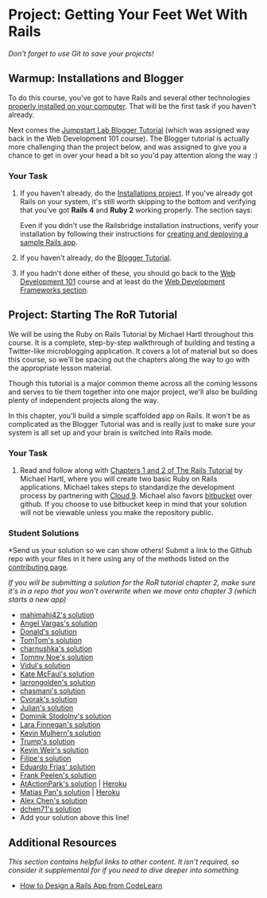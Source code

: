 # Project: Getting Your Feet Wet With Rails
<!-- *Estimated Time: 3-4 hrs* -->

*Don't forget to use Git to save your projects!*

## Warmup: Installations and Blogger

To do this course, you've got to have Rails and several other technologies [properly installed on your computer](/web-development-101/installations).  That will be the first task if you haven't already.

Next comes the [Jumpstart Lab Blogger Tutorial](http://tutorials.jumpstartlab.com/projects/blogger.html) (which was assigned way back in the Web Development 101 course).  The Blogger tutorial is actually more challenging than the project below, and was assigned to give you a chance to get in over your head a bit so you'd pay attention along the way :)

### Your Task

1. If you haven't already, do the [Installations project](http://www.theodinproject.com/web-development-101/installations).  If you've already got Rails on your system, it's still worth skipping to the bottom and verifying that you've got **Rails 4** and **Ruby 2** working properly.  The section says:

    Even if you didn't use the Railsbridge installation instructions, verify your installation by following their instructions for [creating and deploying a sample Rails app](http://docs.railsbridge.org/intro-to-rails/deploying_to_heroku).

2. If you haven't already, do the [Blogger Tutorial](http://tutorials.jumpstartlab.com/projects/blogger.html).
3. If you hadn't done either of these, you should go back to the [Web Development 101](/web-development-101) course and at least do the [Web Development Frameworks section](/web-development-101/#section-web-development-frameworks).

## Project: Starting The RoR Tutorial

We will be using the Ruby on Rails Tutorial by Michael Hartl throughout this course.  It is a complete, step-by-step walkthrough of building and testing a Twitter-like microblogging application.  It covers a lot of material but so does this course, so we'll be spacing out the chapters along the way to go with the appropriate lesson material.

Though this tutorial is a major common theme across all the coming lessons and serves to tie them together into one major project, we'll also be building plenty of independent projects along the way.

In this chapter, you'll build a simple scaffolded app on Rails.  It won't be as complicated as the Blogger Tutorial was and is really just to make sure your system is all set up and your brain is switched into Rails mode.

### Your Task

1. Read and follow along with [Chapters 1 and 2 of The Rails Tutorial](https://www.railstutorial.org/book/beginning#cha-beginning) by Michael Hartl, where you will create two basic Ruby on Rails applications. Michael takes steps to standardize the development process by partnering with [Cloud 9](https://c9.io). Michael also favors [bitbucket](https://bitbucket.org/) over github. If you choose to use bitbucket keep in mind that your solution will not be viewable unless you make the repository public.

### Student Solutions

*Send us your solution so we can show others! Submit a link to the Github repo with your files in it here using any of the methods listed on the [contributing page](http://github.com/TheOdinProject/curriculum/blob/master/contributing.md).

*If you will be submitting a solution for the RoR tutorial chapter 2, make sure it's in a repo that you won't overwrite when we move onto chapter 3 (which starts a new app)*

* [mahimahi42's solution](https://github.com/mahimahi42/firstrailsproject)
* [Angel Vargas's solution](https://github.com/arioth/demo_app)
* [Donald's solution](https://github.com/donaldali/demo_app)
* [TomTom's solution](https://github.com/tim5046/projectOdin/tree/master/Rails/IntroductionToRails/demo_app)
* [charnushka's solution](https://bitbucket.org/charleszardo/demo_app)
* [Tommy Noe's solution](https://github.com/thomasjnoe/demo_rails_app)
* [Vidul's solution](https://github.com/viparthasarathy/toy-app)
* [Kate McFaul's solution](https://github.com/craftykate/odin-project/tree/master/Chapter_04-Advanced_Rails/sample_rails_app)
* [larrongolden's solution](https://github.com/larrongolden/toy-app)
* [chasmani's solution](https://github.com/chasmani/toy_app)
* [Cvorak's solution](https://github.com/cvorak/Rails_toy_app)
* [Julian's solution](https://github.com/JulsFelic/toy_app)
* [Dominik Stodolny's solution](https://github.com/dstodolny/toy_app)
* [Lara Finnegan's solution](https://github.com/lcf0285/toy_app)
* [Kevin Mulhern's solution](https://github.com/KevinMulhern/toy_app)
* [Trump's solution](https://github.com/trump812/toy_app)
* [Kevin Weir's solution](https://github.com/IDCrisis2/the_odin_project/tree/master/Starting%20the%20RoR%20Tutorial/toy_app)
* [Filipe's solution](https://github.com/panceri/demo-app)
* [Eduardo Frias' solution](https://github.com/feek1g/theodinproject/tree/master/RubyOnRails/toy_app)
* [Frank Peelen's solution](https://github.com/FrankPeelen/rails_tutorial_chapter_2)
* [AtActionPark's solution](https://github.com/AtActionPark/toy_app) | [Heroku](https://fathomless-everglades-4313.herokuapp.com/)
* [Matias Pan's solution](https://github.com/kriox26/odin_toy_app) | [Heroku](https://mighty-mesa-4527.herokuapp.com/)
* [Alex Chen's solution](https://github.com/Chenzilla/toy_app)
* [dchen71's solution](https://github.com/dchen71/the_odin_project/tree/master/Rails/toy_app)
* Add your solution above this line!


## Additional Resources

*This section contains helpful links to other content. It isn't required, so consider it supplemental for if you need to dive deeper into something*

* [How to Design a Rails App from CodeLearn](http://www.codelearn.org/ruby-on-rails-tutorial/design-rails-app)
